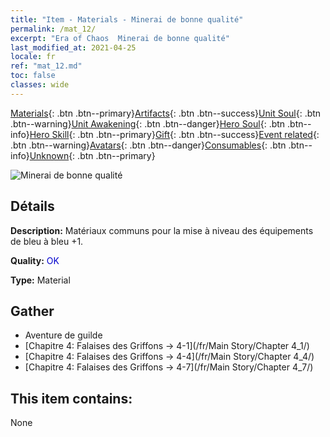 ```yaml
---
title: "Item - Materials - Minerai de bonne qualité"
permalink: /mat_12/
excerpt: "Era of Chaos  Minerai de bonne qualité"
last_modified_at: 2021-04-25
locale: fr
ref: "mat_12.md"
toc: false
classes: wide
---
```

 [Materials](/ItemsFR/){: .btn .btn--primary}[Artifacts](/ItemsFR/Artifacts/){: .btn .btn--success}[Unit Soul](/ItemsFR/UnitSoul/){: .btn .btn--warning}[Unit Awakening](/ItemsFR/UnitAwakening/){: .btn .btn--danger}[Hero Soul](/ItemsFR/HeroSoul/){: .btn .btn--info}[Hero Skill](/ItemsFR/HeroSkill/){: .btn .btn--primary}[Gift](/ItemsFR/Gift/){: .btn .btn--success}[Event related](/ItemsFR/Events/){: .btn .btn--warning}[Avatars](/ItemsFR/Avatars/){: .btn .btn--danger}[Consumables](/ItemsFR/Consumables/){: .btn .btn--info}[Unknown](/ItemsFR/Unknown/){: .btn .btn--primary}

 ![Minerai de bonne qualité](/images/t/i_cailiao_kuangshi1.png)

## Détails
 **Description:** Matériaux communs pour la mise à niveau des équipements de bleu à bleu +1.

 **Quality:** <span style="color: #0000CD">OK</span>

 **Type:** Material

## Gather

*    Aventure de guilde 
*    [Chapitre 4: Falaises des Griffons -> 4-1](/fr/Main Story/Chapter 4_1/) 
*    [Chapitre 4: Falaises des Griffons -> 4-4](/fr/Main Story/Chapter 4_4/) 
*    [Chapitre 4: Falaises des Griffons -> 4-7](/fr/Main Story/Chapter 4_7/) 

## This item contains:

  None

